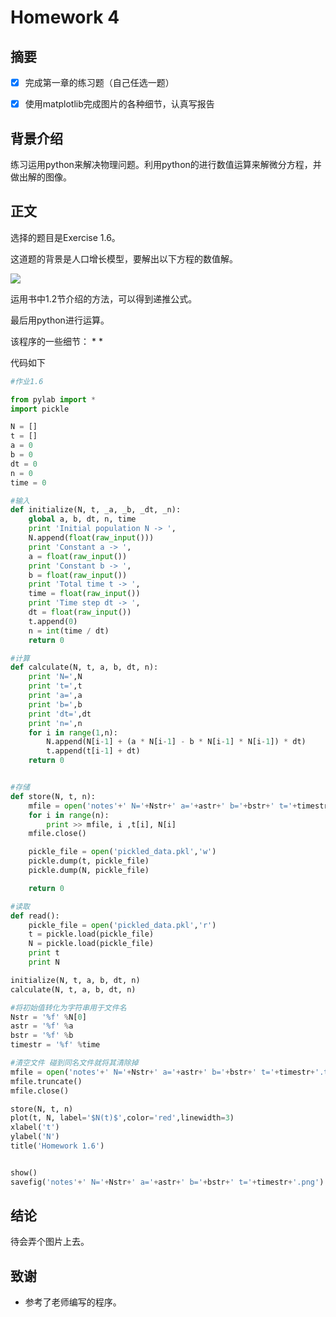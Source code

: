 # Homework 4

## 摘要

- [x] 完成第一章的练习题（自己任选一题）
- [x] 使用matplotlib完成图片的各种细节，认真写报告


## 背景介绍

练习运用python来解决物理问题。利用python的进行数值运算来解微分方程，并做出解的图像。

## 正文

选择的题目是Exercise 1.6。

这道题的背景是人口增长模型，要解出以下方程的数值解。

<img src="http://chart.googleapis.com/chart?cht=tx&chl=\Large x=\frac{-b\pm\sqrt{b^2-4ac}}{2a}" style="border:none;">

运用书中1.2节介绍的方法，可以得到递推公式。

最后用python进行运算。

该程序的一些细节：
* 
*

代码如下
```python
#作业1.6

from pylab import *
import pickle

N = []
t = []
a = 0
b = 0
dt = 0
n = 0
time = 0

#输入
def initialize(N, t, _a, _b, _dt, _n):
    global a, b, dt, n, time
    print 'Initial population N -> ',
    N.append(float(raw_input()))
    print 'Constant a -> ',
    a = float(raw_input())
    print 'Constant b -> ',
    b = float(raw_input())
    print 'Total time t -> ',
    time = float(raw_input())
    print 'Time step dt -> ',
    dt = float(raw_input())
    t.append(0)
    n = int(time / dt)
    return 0

#计算
def calculate(N, t, a, b, dt, n):
    print 'N=',N
    print 't=',t
    print 'a=',a
    print 'b=',b
    print 'dt=',dt
    print 'n=',n
    for i in range(1,n):
        N.append(N[i-1] + (a * N[i-1] - b * N[i-1] * N[i-1]) * dt)
        t.append(t[i-1] + dt)
    return 0


#存储
def store(N, t, n):
    mfile = open('notes'+' N='+Nstr+' a='+astr+' b='+bstr+' t='+timestr+'.txt','a')
    for i in range(n):
        print >> mfile, i ,t[i], N[i]
    mfile.close()

    pickle_file = open('pickled_data.pkl','w')
    pickle.dump(t, pickle_file)
    pickle.dump(N, pickle_file)

    return 0

#读取
def read():
    pickle_file = open('pickled_data.pkl','r')
    t = pickle.load(pickle_file)
    N = pickle.load(pickle_file)
    print t
    print N

initialize(N, t, a, b, dt, n)
calculate(N, t, a, b, dt, n)

#将初始值转化为字符串用于文件名
Nstr = '%f' %N[0]
astr = '%f' %a
bstr = '%f' %b
timestr = '%f' %time

#清空文件 碰到同名文件就将其清除掉
mfile = open('notes'+' N='+Nstr+' a='+astr+' b='+bstr+' t='+timestr+'.txt','a')
mfile.truncate()
mfile.close()

store(N, t, n)
plot(t, N, label='$N(t)$',color='red',linewidth=3)
xlabel('t')
ylabel('N')
title('Homework 1.6')


show()
savefig('notes'+' N='+Nstr+' a='+astr+' b='+bstr+' t='+timestr+'.png')

```


## 结论

待会弄个图片上去。

## 致谢

* 参考了老师编写的程序。
